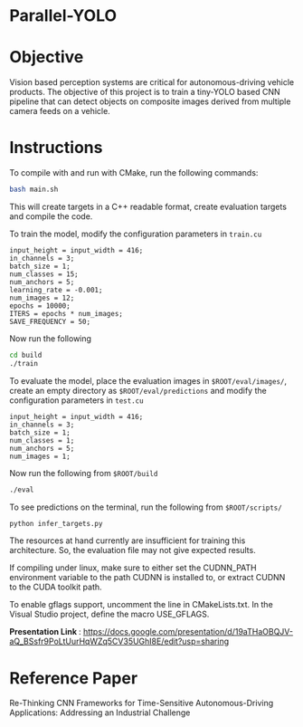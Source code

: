 # Parallel-YOLO

Objective
=========

Vision based perception systems are critical for autonomous-driving vehicle products. The objective of this project is to train a tiny-YOLO based CNN pipeline that can detect objects on composite images derived from multiple camera feeds on a vehicle. 


Instructions
============
To compile with and run with CMake, run the following commands:

```bash
bash main.sh
```

This will create targets in a C++ readable format, create evaluation targets and compile the code.

To train the model, modify the configuration parameters in `train.cu`
```
input_height = input_width = 416;
in_channels = 3;
batch_size = 1;
num_classes = 15;
num_anchors = 5;
learning_rate = -0.001;
num_images = 12;
epochs = 10000;
ITERS = epochs * num_images;
SAVE_FREQUENCY = 50;
```

Now run the following
```bash
cd build
./train
```

To evaluate the model, place the evaluation images in `$ROOT/eval/images/`, create an empty directory as `$ROOT/eval/predictions` and modify the configuration parameters in `test.cu`
```
input_height = input_width = 416;
in_channels = 3;
batch_size = 1;
num_classes = 1;
num_anchors = 5;
num_images = 1;
```

Now run the following from `$ROOT/build`
```bash
./eval
```

To see predictions on the terminal, run the following from `$ROOT/scripts/`
```bash
python infer_targets.py
```

The resources at hand currently are insufficient for training this architecture. So, the evaluation file may not give expected results.

If compiling under linux, make sure to either set the CUDNN_PATH environment variable to the path CUDNN is installed to, or extract CUDNN to the CUDA toolkit path.

To enable gflags support, uncomment the line in CMakeLists.txt. In the Visual Studio project, define the macro USE_GFLAGS.

<b> Presentation Link </b> : https://docs.google.com/presentation/d/19aTHaOBQJV-aQ_BSsfr9PoLtUurHqWZq5CV35UGhI8E/edit?usp=sharing

Reference Paper
==============

Re-Thinking CNN Frameworks for Time-Sensitive Autonomous-Driving Applications: Addressing an Industrial Challenge
